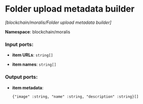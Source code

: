 # Folder upload metadata builder

_[blockchain/moralis/Folder upload metadata builder]_

__Namespace__: blockchain/moralis

### Input ports:

* __item URLs__: ` string[] `


* __item names__: ` string[] `

### Output ports:

* __item metadata__: 
    ```
    {"image" :string, "name" :string, "description" :string}[]
    ```

